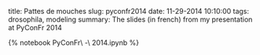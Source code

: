 title: Pattes de mouches
slug: pyconfr2014
date: 11-29-2014 10:10:00
tags: drosophila, modeling
summary: The slides (in french) from my presentation at PyConFr 2014

{% notebook PyConFr\ -\ 2014.ipynb %}
